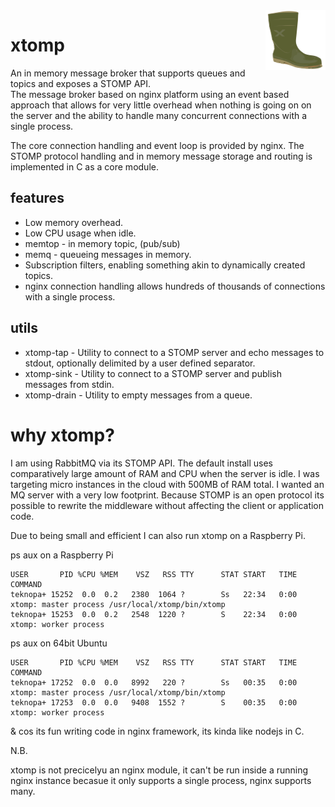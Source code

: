 <img src="xtomp.png" style="float:right"/>

# xtomp

An in memory message broker that supports queues and topics and exposes a STOMP API.  
The message broker based on nginx platform using an event based approach that allows for very little overhead when nothing is going on on the server and the ability to handle many concurrent connections with a single process.

The core connection handling and event loop is provided by nginx. The STOMP protocol handling and in memory message storage and routing is implemented in C as a core module.

## features

* Low memory overhead.
* Low CPU usage when idle.
* memtop - in memory topic, (pub/sub)
* memq - queueing messages in memory.
* Subscription filters, enabling something akin to dynamically created topics.
* nginx connection handling allows hundreds of thousands of connections with a single process.


## utils

* xtomp-tap - Utility to connect to a STOMP server and echo messages to stdout, optionally delimited by a user defined separator.
* xtomp-sink - Utility to connect to a STOMP server and publish messages from stdin.
* xtomp-drain - Utility to empty messages from a queue.

# why xtomp?

I am using RabbitMQ via its STOMP API.
The default install uses comparatively large amount of RAM and CPU when the server is idle.  I was targeting micro instances in the cloud with 500MB of RAM total. I wanted an MQ server with a very low footprint.  Because STOMP is an open protocol its possible to rewrite the middleware without affecting the client or application code.

Due to being small and efficient I can also run xtomp on a Raspberry Pi.

ps aux on a Raspberry Pi

    USER       PID %CPU %MEM    VSZ   RSS TTY      STAT START   TIME COMMAND
    teknopa+ 15252  0.0  0.2   2380  1064 ?        Ss   22:34   0:00 xtomp: master process /usr/local/xtomp/bin/xtomp
    teknopa+ 15253  0.0  0.2   2548  1220 ?        S    22:34   0:00 xtomp: worker process

ps aux on 64bit Ubuntu

    USER       PID %CPU %MEM    VSZ   RSS TTY      STAT START   TIME COMMAND
    teknopa+ 17252  0.0  0.0   8992   220 ?        Ss   00:35   0:00 xtomp: master process /usr/local/xtomp/bin/xtomp
    teknopa+ 17253  0.0  0.0   9408  1552 ?        S    00:35   0:00 xtomp: worker process

& cos its fun writing code in nginx framework, its kinda like nodejs in C.

N.B.

xtomp is not precicelyu an nginx module, it can't be run inside a running nginx instance becasue it only supports a single process, nginx supports many.